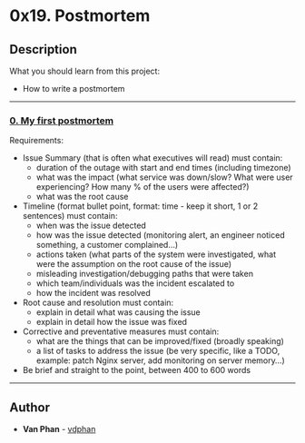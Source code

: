 # 0x19. Postmortem

## Description
What you should learn from this project:
- How to write a postmortem
---

### [0. My first postmortem](https://docs.google.com/document/d/1H02eAIaUSJuw5LY4pct-PxajO6PmdJMiv5cG0SCFzs8/edit)
Requirements:

- Issue Summary (that is often what executives will read) must contain:
  - duration of the outage with start and end times (including timezone)
  - what was the impact (what service was down/slow? What were user experiencing? How many % of the users were affected?)
  - what was the root cause
- Timeline (format bullet point, format: time - keep it short, 1 or 2 sentences) must contain:
  - when was the issue detected
  - how was the issue detected (monitoring alert, an engineer noticed something, a customer complained…)
  - actions taken (what parts of the system were investigated, what were the assumption on the root cause of the issue)
  - misleading investigation/debugging paths that were taken
  - which team/individuals was the incident escalated to
  - how the incident was resolved
- Root cause and resolution must contain:
  - explain in detail what was causing the issue
  - explain in detail how the issue was fixed
- Corrective and preventative measures must contain:
  - what are the things that can be improved/fixed (broadly speaking)
  - a list of tasks to address the issue (be very specific, like a TODO, example: patch Nginx server, add monitoring on server memory…)
- Be brief and straight to the point, between 400 to 600 words

---

## Author
* **Van Phan** - [vdphan](https://github.com/vdphan)